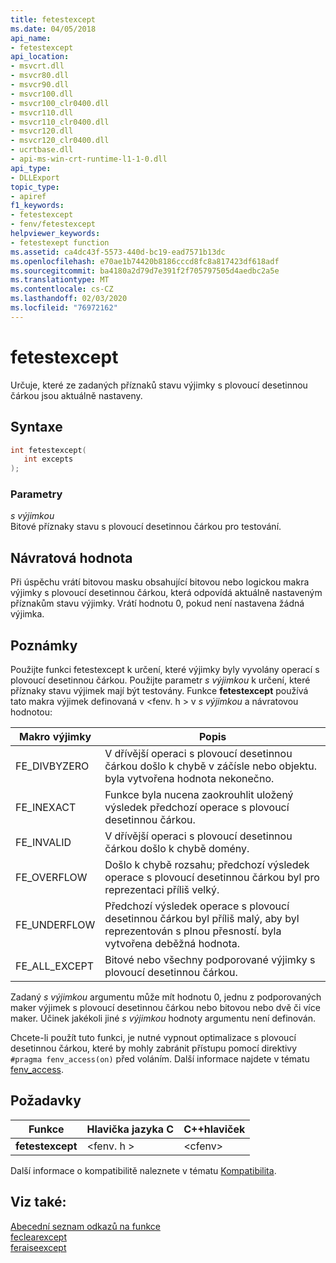 ```yaml
---
title: fetestexcept
ms.date: 04/05/2018
api_name:
- fetestexcept
api_location:
- msvcrt.dll
- msvcr80.dll
- msvcr90.dll
- msvcr100.dll
- msvcr100_clr0400.dll
- msvcr110.dll
- msvcr110_clr0400.dll
- msvcr120.dll
- msvcr120_clr0400.dll
- ucrtbase.dll
- api-ms-win-crt-runtime-l1-1-0.dll
api_type:
- DLLExport
topic_type:
- apiref
f1_keywords:
- fetestexcept
- fenv/fetestexcept
helpviewer_keywords:
- fetestexept function
ms.assetid: ca4dc43f-5573-440d-bc19-ead7571b13dc
ms.openlocfilehash: e70ae1b74420b8186cccd8fc8a817423df618adf
ms.sourcegitcommit: ba4180a2d79d7e391f2f705797505d4aedbc2a5e
ms.translationtype: MT
ms.contentlocale: cs-CZ
ms.lasthandoff: 02/03/2020
ms.locfileid: "76972162"
---
```

# <a name="fetestexcept"></a>fetestexcept

Určuje, které ze zadaných příznaků stavu výjimky s plovoucí desetinnou čárkou jsou aktuálně nastaveny.

## <a name="syntax"></a>Syntaxe

```C
int fetestexcept(
   int excepts
);
```

### <a name="parameters"></a>Parametry

*s výjimkou*<br/>
Bitové příznaky stavu s plovoucí desetinnou čárkou pro testování.

## <a name="return-value"></a>Návratová hodnota

Při úspěchu vrátí bitovou masku obsahující bitovou nebo logickou makra výjimky s plovoucí desetinnou čárkou, která odpovídá aktuálně nastaveným příznakům stavu výjimky. Vrátí hodnotu 0, pokud není nastavena žádná výjimka.

## <a name="remarks"></a>Poznámky

Použijte funkci fetestexcept k určení, které výjimky byly vyvolány operací s plovoucí desetinnou čárkou. Použijte parametr *s výjimkou* k určení, které příznaky stavu výjimek mají být testovány. Funkce **fetestexcept** používá tato makra výjimek definovaná v \<fenv. h > v *s výjimkou* a návratovou hodnotou:

|Makro výjimky|Popis|
|---------------------|-----------------|
|FE_DIVBYZERO|V dřívější operaci s plovoucí desetinnou čárkou došlo k chybě v záčísle nebo objektu. byla vytvořena hodnota nekonečno.|
|FE_INEXACT|Funkce byla nucena zaokrouhlit uložený výsledek předchozí operace s plovoucí desetinnou čárkou.|
|FE_INVALID|V dřívější operaci s plovoucí desetinnou čárkou došlo k chybě domény.|
|FE_OVERFLOW|Došlo k chybě rozsahu; předchozí výsledek operace s plovoucí desetinnou čárkou byl pro reprezentaci příliš velký.|
|FE_UNDERFLOW|Předchozí výsledek operace s plovoucí desetinnou čárkou byl příliš malý, aby byl reprezentován s plnou přesností. byla vytvořena deběžná hodnota.|
|FE_ALL_EXCEPT|Bitové nebo všechny podporované výjimky s plovoucí desetinnou čárkou.|

Zadaný *s výjimkou* argumentu může mít hodnotu 0, jednu z podporovaných maker výjimek s plovoucí desetinnou čárkou nebo bitovou nebo dvě či více maker. Účinek jakékoli jiné *s výjimkou* hodnoty argumentu není definován.

Chcete-li použít tuto funkci, je nutné vypnout optimalizace s plovoucí desetinnou čárkou, které by mohly zabránit přístupu pomocí direktivy `#pragma fenv_access(on)` před voláním. Další informace najdete v tématu [fenv_access](../../preprocessor/fenv-access.md).

## <a name="requirements"></a>Požadavky

|Funkce|Hlavička jazyka C|C++hlaviček|
|--------------|--------------|------------------|
|**fetestexcept**|\<fenv. h >|\<cfenv>|

Další informace o kompatibilitě naleznete v tématu [Kompatibilita](../../c-runtime-library/compatibility.md).

## <a name="see-also"></a>Viz také:

[Abecední seznam odkazů na funkce](crt-alphabetical-function-reference.md)<br/>
[feclearexcept](feclearexcept1.md)<br/>
[feraiseexcept](feraiseexcept.md)<br/>
